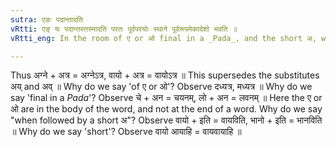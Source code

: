 ```yaml
---
sutra: एङः पदान्तादति
vRtti: एङ् यः पदान्तस्तस्मादति परतः पूर्वपरयोः स्थाने पूर्वरूपमेकादेशो भवति ॥
vRtti_eng: In the room of ए or ओ final in a _Pada_, and the short अ, which follows it, is substituted the single vowel of the form of the first (ए or ओ) ॥

---
```

Thus अग्ने + अत्र = अग्नेऽत्र, वायो + अत्र  = वायोऽत्र ॥ This supersedes the substitutes अय् and अव् ॥ Why do we say 'of ए or ओ'? Observe दध्यत्र, मध्यत्र ॥ Why do we say 'final in a _Pada_'? Observe चे + अन = चयनम्, लो + अन = लवनम् ॥ Here the ए or ओ are in the body of the word, and not at the end of a word. Why do we say "when followed by a short अ"? Observe वायो + इति = वायविति, भानो + इति = भानविति ॥ Why do we say 'short'? Observe वायो आयाहि = वायवायाहि ॥